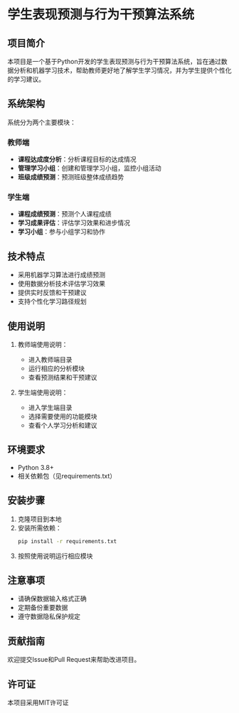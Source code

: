 # 学生表现预测与行为干预算法系统

## 项目简介
本项目是一个基于Python开发的学生表现预测与行为干预算法系统，旨在通过数据分析和机器学习技术，帮助教师更好地了解学生学习情况，并为学生提供个性化的学习建议。

## 系统架构
系统分为两个主要模块：

### 教师端
- **课程达成度分析**：分析课程目标的达成情况
- **管理学习小组**：创建和管理学习小组，监控小组活动
- **班级成绩预测**：预测班级整体成绩趋势

### 学生端
- **课程成绩预测**：预测个人课程成绩
- **学习成果评估**：评估学习效果和进步情况
- **学习小组**：参与小组学习和协作

## 技术特点
- 采用机器学习算法进行成绩预测
- 使用数据分析技术评估学习效果
- 提供实时反馈和干预建议
- 支持个性化学习路径规划

## 使用说明
1. 教师端使用说明：
   - 进入教师端目录
   - 运行相应的分析模块
   - 查看预测结果和干预建议

2. 学生端使用说明：
   - 进入学生端目录
   - 选择需要使用的功能模块
   - 查看个人学习分析和建议

## 环境要求
- Python 3.8+
- 相关依赖包（见requirements.txt）

## 安装步骤
1. 克隆项目到本地
2. 安装所需依赖：
   ```bash
   pip install -r requirements.txt
   ```
3. 按照使用说明运行相应模块

## 注意事项
- 请确保数据输入格式正确
- 定期备份重要数据
- 遵守数据隐私保护规定

## 贡献指南
欢迎提交Issue和Pull Request来帮助改进项目。

## 许可证
本项目采用MIT许可证 